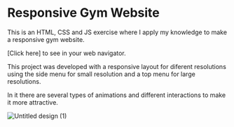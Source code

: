 # Responsive Gym Website

This is an HTML, CSS and JS exercise where I apply my knowledge to make a responsive gym website.

[Click here]<a href="http://jefersonziro.github.io/Responsive-Gym-Website/"></a> to see in your web navigator.

This project was developed with a responsive layout for diferent resolutions using the side menu for small resolution and a top menu for large resolutions.

In it there are several types of animations and different interactions to make it more attractive.

![Untitled design (1)](https://user-images.githubusercontent.com/60409499/224507259-f5c79e05-af6f-4de2-9c4e-013edb66e464.png)
